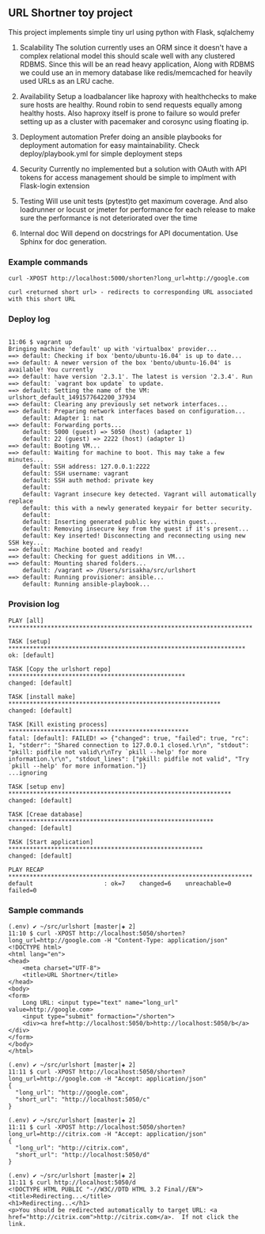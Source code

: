 ## URL Shortner toy project

This project implements simple tiny url using python with Flask, sqlalchemy

1. Scalability
  The solution currently uses an ORM since it doesn't have a complex relational model this should scale
  well with any clustered RDBMS. Since this will be an read heavy application, Along with RDBMS we could use
  an in memory database like redis/memcached for heavily used URLs as an LRU cache.

2. Availability
  Setup a loadbalancer like haproxy with healthchecks to make sure hosts are healthy.
  Round robin to send requests equally among healthy hosts. Also haproxy itself is prone to failure
  so would prefer setting up as a cluster with pacemaker and corosync using floating ip.
  
3. Deployment automation
  Prefer doing an ansible playbooks for deployment automation for easy maintainability. Check
  deploy/playbook.yml for simple deployment steps

4. Security
  Currently no implemented but a solution with OAuth with API tokens for access management should be simple
  to implment with Flask-login extension

5. Testing
  Will use unit tests (pytest)to get maximum coverage. And also loadrunner or locust or jmeter for performance
  for each release to make sure the performance is not deteriorated over the time

6. Internal doc
  Will depend on docstrings for API documentation. Use Sphinx for doc generation.

### Example commands


`curl -XPOST http://localhost:5000/shorten?long_url=http://google.com`

`curl <returned short url> - redirects to corresponding URL associated with this short URL`

### Deploy log
```

11:06 $ vagrant up
Bringing machine 'default' up with 'virtualbox' provider...
==> default: Checking if box 'bento/ubuntu-16.04' is up to date...
==> default: A newer version of the box 'bento/ubuntu-16.04' is available! You currently
==> default: have version '2.3.1'. The latest is version '2.3.4'. Run
==> default: `vagrant box update` to update.
==> default: Setting the name of the VM: urlshort_default_1491577642200_37934
==> default: Clearing any previously set network interfaces...
==> default: Preparing network interfaces based on configuration...
    default: Adapter 1: nat
==> default: Forwarding ports...
    default: 5000 (guest) => 5050 (host) (adapter 1)
    default: 22 (guest) => 2222 (host) (adapter 1)
==> default: Booting VM...
==> default: Waiting for machine to boot. This may take a few minutes...
    default: SSH address: 127.0.0.1:2222
    default: SSH username: vagrant
    default: SSH auth method: private key
    default:
    default: Vagrant insecure key detected. Vagrant will automatically replace
    default: this with a newly generated keypair for better security.
    default:
    default: Inserting generated public key within guest...
    default: Removing insecure key from the guest if it's present...
    default: Key inserted! Disconnecting and reconnecting using new SSH key...
==> default: Machine booted and ready!
==> default: Checking for guest additions in VM...
==> default: Mounting shared folders...
    default: /vagrant => /Users/srisakha/src/urlshort
==> default: Running provisioner: ansible...
    default: Running ansible-playbook...
```
### Provision log
```
PLAY [all] *********************************************************************

TASK [setup] *******************************************************************
ok: [default]

TASK [Copy the urlshort repo] **************************************************
changed: [default]

TASK [install make] ************************************************************
changed: [default]

TASK [Kill existing process] ***************************************************
fatal: [default]: FAILED! => {"changed": true, "failed": true, "rc": 1, "stderr": "Shared connection to 127.0.0.1 closed.\r\n", "stdout": "pkill: pidfile not valid\r\nTry `pkill --help' for more information.\r\n", "stdout_lines": ["pkill: pidfile not valid", "Try `pkill --help' for more information."]}
...ignoring

TASK [setup env] ***************************************************************
changed: [default]

TASK [Creae database] **********************************************************
changed: [default]

TASK [Start application] *******************************************************
changed: [default]

PLAY RECAP *********************************************************************
default                    : ok=7    changed=6    unreachable=0    failed=0
```
### Sample commands
```
(.env) ✔ ~/src/urlshort [master|✚ 2]
11:10 $ curl -XPOST http://localhost:5050/shorten?long_url=http://google.com -H "Content-Type: application/json"
<!DOCTYPE html>
<html lang="en">
<head>
    <meta charset="UTF-8">
    <title>URL Shortner</title>
</head>
<body>
<form>
    Long URL: <input type="text" name="long_url" value=http://google.com>
    <input type="submit" formaction="/shorten">
    <div><a href=http://localhost:5050/b>http://localhost:5050/b</a></div>
</form>
</body>
</html>

(.env) ✔ ~/src/urlshort [master|✚ 2]
11:11 $ curl -XPOST http://localhost:5050/shorten?long_url=http://google.com -H "Accept: application/json"
{
  "long_url": "http://google.com",
  "short_url": "http://localhost:5050/c"
}

(.env) ✔ ~/src/urlshort [master|✚ 2]
11:11 $ curl -XPOST http://localhost:5050/shorten?long_url=http://citrix.com -H "Accept: application/json"
{
  "long_url": "http://citrix.com",
  "short_url": "http://localhost:5050/d"
}

(.env) ✔ ~/src/urlshort [master|✚ 2]
11:11 $ curl http://localhost:5050/d
<!DOCTYPE HTML PUBLIC "-//W3C//DTD HTML 3.2 Final//EN">
<title>Redirecting...</title>
<h1>Redirecting...</h1>
<p>You should be redirected automatically to target URL: <a href="http://citrix.com">http://citrix.com</a>.  If not click the link.
```